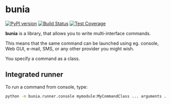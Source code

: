 # bunia

[![PyPI version](https://badge.fury.io/py/bunia.svg)](https://badge.fury.io/py/bunia)
[![Build Status](https://travis-ci.org/smok-serwis/bunia.svg?branch=develop)](https://travis-ci.org/smok-serwis/bunia)
[![Test Coverage](https://codeclimate.com/github/smok-serwis/bunia/badges/coverage.svg)](https://codeclimate.com/github/smok-serwis/bunia/coverage)

**bunia** is a library, that allows you to write multi-interface commands.

This means that the same command can be launched using eg. console, Web GUI, e-mail, SMS, or any other provider you might wish.

You specify a command as a class.

## Integrated runner
To run a command from console, type:

```bash
python -m bunia.runner.console mymodule:MyCommandClass ... arguments ... 
```